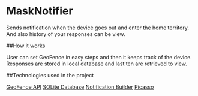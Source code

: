 # MaskNotifier

Sends notification when the device goes out and enter the home territory. And also history of your responses can be view.

##How it works

User can set GeoFence in easy steps and then it keeps track of the device. Responses are stored in local database and last ten are retrieved to view.

##Technologies used in the project

[GeoFence API](https://developers.google.com/location-context/geofencing)
[SQLite Database](https://developer.android.com/reference/android/database/sqlite/SQLiteDatabase)
[Notification Builder](https://developer.android.com/training/notify-user/build-notification)
[Picasso](https://github.com/square/picasso)
